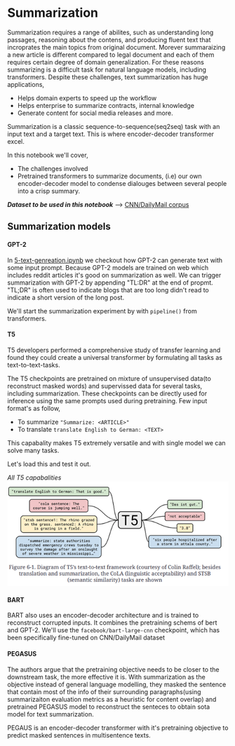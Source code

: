 # Summarization

Summarization requires a range of abilites, such as understanding long passages, reasoning about the contens, and producing fluent text that incroprates the main topics from original document. Morever summaraizing a new article is different compared to legal document and each of them requires certain degree of domain generalization. For these reasons summarizing is a difficult task for natural language models, including transformers. Despite these challenges, text summarization has huge applications,

* Helps domain experts to speed up the workflow
* Helps enterprise to summarize contracts, internal knowledge
* Generate content for social media releases and more.

Summarization is a classic sequence-to-sequence(seq2seq) task with an input text and a target text. This is where encoder-decoder transformer excel.

In this notebook we'll cover,

* The challenges involved
* Pretrained transformers to summarize documents, (i.e) our own encoder-decoder model to condense dialouges between several people into a crisp summary.

***Dataset to be used in this notebook*** --> [CNN/DailyMail corpus](https://huggingface.co/datasets/cnn_dailymail)

## Summarization models

#### GPT-2

In [5-text-genreation.ipynb](https://github.com/JpChii/nlp-with-hugging-face/blob/main/notebooks/6_Summarization.ipynb) we checkout how GPT-2 can generate text with some input prompt. Because GPT-2 models are trained on web which includes reddit articles it's good on summarization as well. We can trigger summarization with GPT-2 by appending "TL:DR" at the end of propmt. "TL;DR" is often used to indicate blogs that are too long didn't read to indicate a short version of the long post.

We'll start the summarization experiment by with `pipeline()` from transformers.

#### T5

T5 developers performed a comprehensive study of transfer learning and found they could create a universal transformer by formulating all tasks as text-to-text-tasks.

The T5 checkpoints are pretrained on mixture of unsupervised data(to reconstruct masked words) and supervissed data for several tasks, including summarization. These checkpoints can be directly used for inference using the same prompts used during pretraining. Few input format's as follow,

* To summarize `"Summarize: <ARTICLE>"`
* To translate `translate English to German: <TEXT>`

This capabality makes T5 extremely versatile and with single model we can solve many tasks.

Let's load this and test it out.

*All T5 capabalities*
![alt t5](../notes/images/6-summarization/t5-capabalities.png)

#### BART

BART also uses an encoder-decoder architecture and is trained to reconstruct corrupted inputs. It combines the pretraining schems of bert and GPT-2. We'll use the `facebook/bart-large-cnn` checkpoint, which has been specifically fine-tuned on CNN/DailyMail dataset

#### PEGASUS

The authors argue that the pretraining objective needs to be closer to the downstream task, the more effective it is.
With summarization as the objective instead of general language modelling, they masked the sentence that contain most of the info of their surrounding paragraphs(using summarizaiton evaluation metrics as a heuristic for content overlap) and pretrained PEGASUS model to reconstruct the senteces to obtain sota model for text summarization.

PEGAUS is an encoder-decoder transformer with it's pretraining objective to predict masked sentences in multisentence texts.